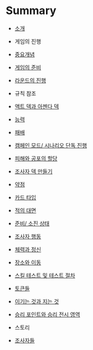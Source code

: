 # Summary

* [소개](README.md)

* 게임의 진행
 * [중요개념](KeyConcepts.md)
 * [게임의 준비](Game-Setup.md)
 * [라운드의 진행](Rounds.md)


* 규칙 참조
 * [액트 덱과 아젠다 덱](rulerefs/ActAndAgenda.md)
 * [능력](rulerefs/Abilities.md)
 * [패배](rulerefs/Elimination.md)
 * [캠페인 모드/ 시나리오 단독 진행](rulerefs/CampainStandalone.md)
 * [피해와 공포의 할당](rulerefs/DealingDamageAndHorror.md)
 * [조사자 덱 만들기](rulerefs/DeckBuilding.md)
 * [약점](rulerefs/Weakness.md)
 * [카드 타입](rulerefs/CardTypes.md)
 * [적의 대면](rulerefs/EnemyEngagement.md)
 * [준비/ 소진 상태](rulerefs/ReadyAndExhaust.md)
 * [조사자 행동](rulerefs/Actions.md)
 * [체력과 정신](rulerefs/HealthAndSanity.md)
 * [장소와 이동](rulerefs/LocationAndMove.md)
 * [스킬 테스트 및 테스트 절차](rulerefs/SkillTestsAndSkillTestTiming.md)
 * [토큰들](rulerefs/Tokens.md)
 * [이기는 것과 지는 것](rulerefs/WinningAndLosing.md)
 * [승리 포인트와 승리 전시 영역](rulerefs/VictoryPoints.md)

* 스토리
 * [조사자들](investigators/README.md)
